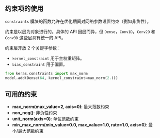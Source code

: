 ## 约束项的使用

`constraints` 模块的函数允许在优化期间对网络参数设置约束（例如非负性）。

约束是以层为对象进行的。具体的 API 因层而异，但 `Dense`，`Conv1D`，`Conv2D` 和 `Conv3D` 这些层具有统一的 API。

约束层开放 2 个关键字参数：

- `kernel_constraint` 用于主权重矩阵。
- `bias_constraint` 用于偏置。

```python
from keras.constraints import max_norm
model.add(Dense(64, kernel_constraint=max_norm(2.)))
```

## 可用的约束

- __max_norm(max_value=2, axis=0)__: 最大范数约束
- __non_neg()__: 非负性约束
- __unit_norm(axis=0)__: 单位范数约束
- __min_max_norm(min_value=0.0, max_value=1.0, rate=1.0, axis=0)__:  最小/最大范数约束

